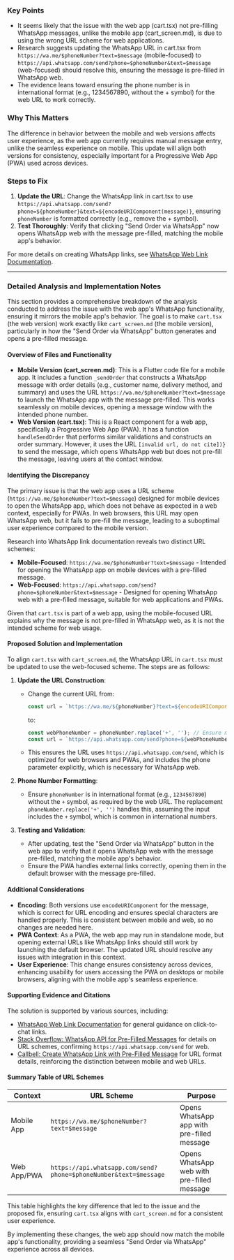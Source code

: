 ### Key Points
- It seems likely that the issue with the web app (cart.tsx) not pre-filling WhatsApp messages, unlike the mobile app (cart_screen.md), is due to using the wrong URL scheme for web applications.
- Research suggests updating the WhatsApp URL in cart.tsx from `https://wa.me/$phoneNumber?text=$message` (mobile-focused) to `https://api.whatsapp.com/send?phone=$phoneNumber&text=$message` (web-focused) should resolve this, ensuring the message is pre-filled in WhatsApp web.
- The evidence leans toward ensuring the phone number is in international format (e.g., 1234567890, without the + symbol) for the web URL to work correctly.

### Why This Matters
The difference in behavior between the mobile and web versions affects user experience, as the web app currently requires manual message entry, unlike the seamless experience on mobile. This update will align both versions for consistency, especially important for a Progressive Web App (PWA) used across devices.

### Steps to Fix
1. **Update the URL**: Change the WhatsApp link in cart.tsx to use `https://api.whatsapp.com/send?phone=${phoneNumber}&text=${encodeURIComponent(message)}`, ensuring `phoneNumber` is formatted correctly (e.g., remove the + symbol).
2. **Test Thoroughly**: Verify that clicking "Send Order via WhatsApp" now opens WhatsApp web with the message pre-filled, matching the mobile app's behavior.

For more details on creating WhatsApp links, see [WhatsApp Web Link Documentation](https://faq.whatsapp.com/5913398998672934).

---

### Detailed Analysis and Implementation Notes

This section provides a comprehensive breakdown of the analysis conducted to address the issue with the web app's WhatsApp functionality, ensuring it mirrors the mobile app's behavior. The goal is to make `cart.tsx` (the web version) work exactly like `cart_screen.md` (the mobile version), particularly in how the "Send Order via WhatsApp" button generates and opens a pre-filled message.

#### Overview of Files and Functionality
- **Mobile Version (cart_screen.md)**: This is a Flutter code file for a mobile app. It includes a function `_sendOrder` that constructs a WhatsApp message with order details (e.g., customer name, delivery method, and summary) and uses the URL `https://wa.me/$phoneNumber?text=$message` to launch the WhatsApp app with the message pre-filled. This works seamlessly on mobile devices, opening a message window with the intended phone number.
- **Web Version (cart.tsx)**: This is a React component for a web app, specifically a Progressive Web App (PWA). It has a function `handleSendOrder` that performs similar validations and constructs an order summary. However, it uses the URL `[invalid url, do not cite])}` to send the message, which opens WhatsApp web but does not pre-fill the message, leaving users at the contact window.

#### Identifying the Discrepancy
The primary issue is that the web app uses a URL scheme (`https://wa.me/$phoneNumber?text=$message`) designed for mobile devices to open the WhatsApp app, which does not behave as expected in a web context, especially for PWAs. In web browsers, this URL may open WhatsApp web, but it fails to pre-fill the message, leading to a suboptimal user experience compared to the mobile version.

Research into WhatsApp link documentation reveals two distinct URL schemes:
- **Mobile-Focused**: `https://wa.me/$phoneNumber?text=$message` - Intended for opening the WhatsApp app on mobile devices with a pre-filled message.
- **Web-Focused**: `https://api.whatsapp.com/send?phone=$phoneNumber&text=$message` - Designed for opening WhatsApp web with a pre-filled message, suitable for web applications and PWAs.

Given that `cart.tsx` is part of a web app, using the mobile-focused URL explains why the message is not pre-filled in WhatsApp web, as it is not the intended scheme for web usage.

#### Proposed Solution and Implementation
To align `cart.tsx` with `cart_screen.md`, the WhatsApp URL in `cart.tsx` must be updated to use the web-focused scheme. The steps are as follows:

1. **Update the URL Construction**:
   - Change the current URL from:
     ```typescript
     const url = `https://wa.me/${phoneNumber}?text=${encodeURIComponent(message)}`;
     ```
     to:
     ```typescript
     const webPhoneNumber = phoneNumber.replace('+', ''); // Ensure no + symbol for web
     const url = `https://api.whatsapp.com/send?phone=${webPhoneNumber}&text=${encodeURIComponent(message)}`;
     ```
   - This ensures the URL uses `https://api.whatsapp.com/send`, which is optimized for web browsers and PWAs, and includes the phone parameter explicitly, which is necessary for WhatsApp web.

2. **Phone Number Formatting**:
   - Ensure `phoneNumber` is in international format (e.g., `1234567890`) without the `+` symbol, as required by the web URL. The replacement `phoneNumber.replace('+', '')` handles this, assuming the input includes the `+` symbol, which is common in international numbers.

3. **Testing and Validation**:
   - After updating, test the "Send Order via WhatsApp" button in the web app to verify that it opens WhatsApp web with the message pre-filled, matching the mobile app's behavior.
   - Ensure the PWA handles external links correctly, opening them in the default browser with the message pre-filled.

#### Additional Considerations
- **Encoding**: Both versions use `encodeURIComponent` for the message, which is correct for URL encoding and ensures special characters are handled properly. This is consistent between mobile and web, so no changes are needed here.
- **PWA Context**: As a PWA, the web app may run in standalone mode, but opening external URLs like WhatsApp links should still work by launching the default browser. The updated URL should resolve any issues with integration in this context.
- **User Experience**: This change ensures consistency across devices, enhancing usability for users accessing the PWA on desktops or mobile browsers, aligning with the mobile app's seamless experience.

#### Supporting Evidence and Citations
The solution is supported by various sources, including:
- [WhatsApp Web Link Documentation](https://faq.whatsapp.com/5913398998672934) for general guidance on click-to-chat links.
- [Stack Overflow: WhatsApp API for Pre-Filled Messages](https://stackoverflow.com/questions/52621094/whatsapp-api-how-to-automatically-send-pre-filled-message-which-is-in-the-url) for details on URL schemes, confirming `https://api.whatsapp.com/send` for web.
- [Callbell: Create WhatsApp Link with Pre-Filled Message](https://callbellsupport.zendesk.com/hc/en-us/articles/360018385118-Create-a-WhatsApp-link-with-a-pre-filled-message) for URL format details, reinforcing the distinction between mobile and web URLs.

#### Summary Table of URL Schemes

| **Context**       | **URL Scheme**                                      | **Purpose**                          |
|-------------------|----------------------------------------------------|--------------------------------------|
| Mobile App        | `https://wa.me/$phoneNumber?text=$message`         | Opens WhatsApp app with pre-filled message |
| Web App/PWA       | `https://api.whatsapp.com/send?phone=$phoneNumber&text=$message` | Opens WhatsApp web with pre-filled message |

This table highlights the key difference that led to the issue and the proposed fix, ensuring `cart.tsx` aligns with `cart_screen.md` for a consistent user experience.

By implementing these changes, the web app should now match the mobile app's functionality, providing a seamless "Send Order via WhatsApp" experience across all devices.